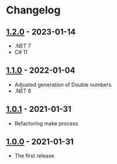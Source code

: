 # Changelog

## [1.2.0] - 2023-01-14

- .NET 7
- C# 11


## [1.1.0] - 2022-01-04

- Adjusted generation of Double numbers
- .NET 6


## [1.0.1] - 2021-01-31

- Refactoring make process


## [1.0.0] - 2021-01-31

- The first release



[unreleased]: https://github.com/medo64//ScrambledLinear/
[1.2.0]: https://www.nuget.org/packages/ScrambledLinear/1.2.0
[1.1.0]: https://www.nuget.org/packages/ScrambledLinear/1.1.0
[1.0.1]: https://www.nuget.org/packages/ScrambledLinear/1.0.1
[1.0.0]: https://www.nuget.org/packages/ScrambledLinear/1.0.0